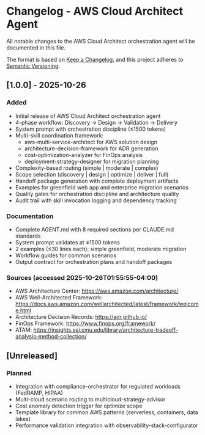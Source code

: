 # Changelog - AWS Cloud Architect Agent

All notable changes to the AWS Cloud Architect orchestration agent will be documented in this file.

The format is based on [Keep a Changelog](https://keepachangelog.com/en/1.0.0/),
and this project adheres to [Semantic Versioning](https://semver.org/spec/v2.0.0.html).

## [1.0.0] - 2025-10-26

### Added
- Initial release of AWS Cloud Architect orchestration agent
- 4-phase workflow: Discovery → Design → Validation → Delivery
- System prompt with orchestration discipline (≤1500 tokens)
- Multi-skill coordination framework:
  - aws-multi-service-architect for AWS solution design
  - architecture-decision-framework for ADR generation
  - cost-optimization-analyzer for FinOps analysis
  - deployment-strategy-designer for migration planning
- Complexity-based routing (simple | moderate | complex)
- Scope selection (discovery | design | optimize | deliver | full)
- Handoff package generation with complete deployment artifacts
- Examples for greenfield web app and enterprise migration scenarios
- Quality gates for orchestration discipline and architecture quality
- Audit trail with skill invocation logging and dependency tracking

### Documentation
- Complete AGENT.md with 8 required sections per CLAUDE.md standards
- System prompt validates at ≤1500 tokens
- 2 examples (≤30 lines each): simple greenfield, moderate migration
- Workflow guides for common scenarios
- Output contract for orchestration plans and handoff packages

### Sources (accessed 2025-10-26T01:55:55-04:00)
- AWS Architecture Center: https://aws.amazon.com/architecture/
- AWS Well-Architected Framework: https://docs.aws.amazon.com/wellarchitected/latest/framework/welcome.html
- Architecture Decision Records: https://adr.github.io/
- FinOps Framework: https://www.finops.org/framework/
- ATAM: https://insights.sei.cmu.edu/library/architecture-tradeoff-analysis-method-collection/

## [Unreleased]

### Planned
- Integration with compliance-orchestrator for regulated workloads (FedRAMP, HIPAA)
- Multi-cloud scenario routing to multicloud-strategy-advisor
- Cost anomaly detection trigger for optimize scope
- Template library for common AWS patterns (serverless, containers, data lakes)
- Performance validation integration with observability-stack-configurator
